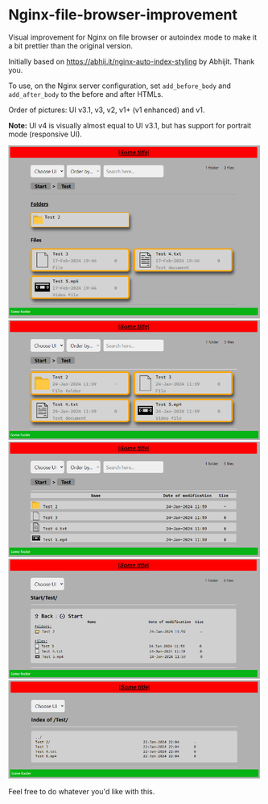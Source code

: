 # Nginx-file-browser-improvement
Visual improvement for Nginx on file browser or autoindex mode to make it a bit prettier than the original version.

Initially based on https://abhij.it/nginx-auto-index-styling by Abhijit. Thank you.

To use, on the Nginx server configuration, set `add_before_body` and `add_after_body` to the before and after HTMLs.

Order of pictures: UI v3.1, v3, v2, v1+ (v1 enhanced) and v1.

**Note:** UI v4 is visually almost equal to UI v3.1, but has support for portrait mode (responsive UI).

<img src="Pictures/UI v3.1.png" width="500"><img src="Pictures/UI v3.png" width="500"><img src="Pictures/UI v2.png" width="500"><img src="Pictures/UI v1+.png" width="500"><img src="Pictures/UI v1.png" width="500">

Feel free to do whatever you'd like with this.

